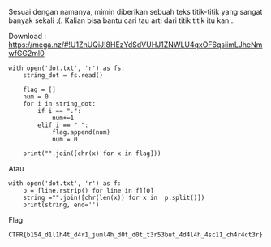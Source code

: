 Sesuai dengan namanya, mimin diberikan sebuah teks titik-titik yang sangat banyak sekali :(. Kalian bisa bantu cari tau arti dari titik titik itu kan...

Download : https://mega.nz/#!U1ZnUQiJ!8HEzYdSdVUHJ1ZNWLU4qxOF6qsiimLJheNmwfGG2ml0

```
with open('dot.txt', 'r') as fs:
	string_dot = fs.read()

	flag = []
	num = 0
	for i in string_dot:
		if i == ".":
			num+=1
		elif i == " ":
			flag.append(num)
			num = 0

	print("".join([chr(x) for x in flag]))
```

Atau

```
with open('dot.txt', 'r') as f:
    p = [line.rstrip() for line in f][0]
    string ="".join([chr(len(x)) for x in  p.split()])
    print(string, end='')
```

Flag

```
CTFR{b154_d1l1h4t_d4r1_juml4h_d0t_d0t_t3r53but_4d4l4h_4sc11_ch4r4ct3r}
```